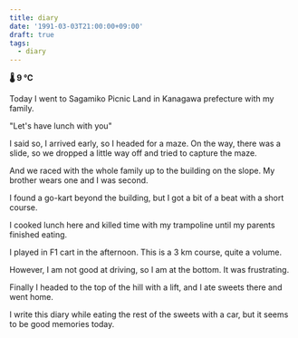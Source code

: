 ```yaml
---
title: diary
date: '1991-03-03T21:00:00+09:00'
draft: true
tags:
  - diary
---
```


**🌡 9 ℃**

Today I went to Sagamiko Picnic Land in Kanagawa prefecture with my family.

"Let's have lunch with you"

I said so, I arrived early, so I headed for a maze. On the way, there was a slide, so we dropped a little way off and tried to capture the maze.

And we raced with the whole family up to the building on the slope. My brother wears one and I was second.

I found a go-kart beyond the building, but I got a bit of a beat with a short course.

I cooked lunch here and killed time with my trampoline until my parents finished eating.

I played in F1 cart in the afternoon. This is a 3 km course, quite a volume.

However, I am not good at driving, so I am at the bottom. It was frustrating.

Finally I headed to the top of the hill with a lift, and I ate sweets there and went home.

I write this diary while eating the rest of the sweets with a car, but it seems to be good memories today.
